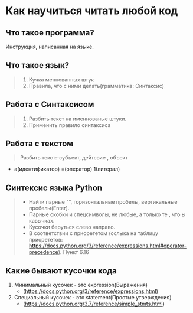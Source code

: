 # Как научиться читать любой код
## Что такое программа?
 Инструкция, написанная на языке.
 
## Что такое язык?

> 1. Кучка меннованных штук
> 2. Правила, что с ними делать(грамматика: Синтаксис)   

## Работа с Синтаксисом
> 1. Разбить текст на именнованые штуки.
> 2. Применить правило синтаксиса

## Работа с текстом
>Разбить текст:-субъект, дейтсвие , объект
- a(идентификатор) =(оператор) 1(литерал)


## Синтексис языка Python
> - Найти парные "", горизонтальные пробелы, вертикальные пробелы(Enter).
> - Парные скобки и спецсимволы, не любые, а только те , что ы кавычках.
> - Кусочки беруться слево направо.
> - В соответствии с приорететом (сслыка на таблицу приорететов:
https://docs.python.org/3/reference/expressions.html#operator-precedence). Пункт 6.16

## Какие бывают кусочки кода
1. Минимальный кусочек - это expression(Выражения)
    - (https://docs.python.org/3/reference/expressions.html)
2. Специальный кусочек - это statement(Простые утверждения)
    - (https://docs.python.org/3.7/reference/simple_stmts.html)






